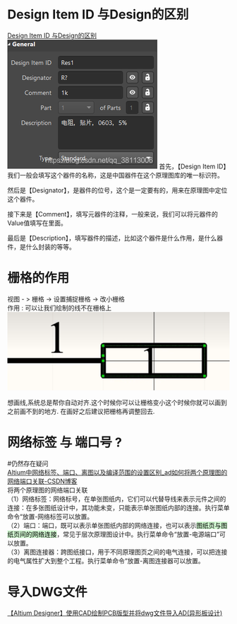 # Design Item ID 与Design的区别

[Design Item ID 与Design的区别](https://blog.csdn.net/qq_38113006/article/details/109827293#:~:text=%E9%A6%96%E5%85%88%EF%BC%8C%E3%80%90Design%20Item,ID%E3%80%91%E6%88%91%E4%BB%AC%E4%B8%80%E8%88%AC%E4%BC%9A%E5%A1%AB%E5%86%99%E8%BF%99%E4%B8%AA%E5%99%A8%E4%BB%B6%E7%9A%84%E5%90%8D%E7%A7%B0%EF%BC%8C%E8%BF%99%E6%98%AF%E4%B8%AD%E5%9B%BD%E5%99%A8%E4%BB%B6%E5%9C%A8%E8%BF%99%E4%B8%AA%E5%8E%9F%E7%90%86%E5%9B%BE%E5%BA%93%E7%9A%84%E5%94%AF%E4%B8%80%E6%A0%87%E8%AF%86%E7%AC%A6%E3%80%82%20%E7%84%B6%E5%90%8E%E6%98%AF%E3%80%90Designator%E3%80%91%EF%BC%8C%E6%98%AF%E5%99%A8%E4%BB%B6%E7%9A%84%E4%BD%8D%E5%8F%B7%EF%BC%8C%E8%BF%99%E4%B8%AA%E6%98%AF%E4%B8%80%E5%AE%9A%E8%A6%81%E6%9C%89%E7%9A%84%EF%BC%8C%E7%94%A8%E6%9D%A5%E5%9C%A8%E5%8E%9F%E7%90%86%E5%9B%BE%E4%B8%AD%E5%AE%9A%E4%BD%8D%E8%BF%99%E4%B8%AA%E5%99%A8%E4%BB%B6%E3%80%82)
![示例](assets/Pasted%20image%2020231204163236.png)
首先，【Design Item ID】我们一般会填写这个器件的名称，这是中国器件在这个原理图库的唯一标识符。    

然后是【Designator】，是器件的位号，这个是一定要有的，用来在原理图中定位这个器件。   

接下来是【Comment】，填写元器件的注释，一般来说，我们可以将元器件的Value值填写在里面。    

最后是【Description】，填写器件的描述，比如这个器件是什么作用，是什么器件，是什么封装的等等。

# 栅格的作用

视图 - > 栅格 -> 设置捕捉栅格  -> 改小栅格    
作用 : 可以让我们绘制的线不在栅格上  
![](assets/截图_20231205153306.png)

想画线,系统总是帮你自动对齐.这个时候你可以让栅格变小这个时候你就可以画到之前画不到的地方. 在画好之后建议把栅格再调整回去.

# 网络标签 与 端口号 ?
#仍然存在疑问  
[Altium中网络标签、端口、离图以及编译范围的设置区别\_ad如何将两个原理图的网络端口关联-CSDN博客](https://blog.csdn.net/hzbhao/article/details/120292391)  
将两个原理图的网络端口关联  
（1）网络标签：网络标号，在单张图纸内，它们可以代替导线来表示元件之间的连接：在多张图纸设计中，其功能未变，只能表示单张图纸内部的连接。执行菜单命令“放置-网络标签可以放置。  
（2）端口：端口，既可以表示单张图纸内部的网络连接，也可以表示<mark style="background: #BBFABBA6;">图纸页与图纸页间的网络连接</mark>，常见于层次原理图设计中。执行菜单命令“放置-电源端口”可以放置。  
（3）离图连接器：跨图纸接口，用于不同原理图页之间的电气连接，可以把连接的电气属性扩大到整个工程。执行菜单命令“放置-离图连接器可以放置。  

# 导入DWG文件
[【Altium Designer】使用CAD绘制PCB版型并将dwg文件导入AD(异形板设计)](https://blog.csdn.net/ReadAir/article/details/102561869)